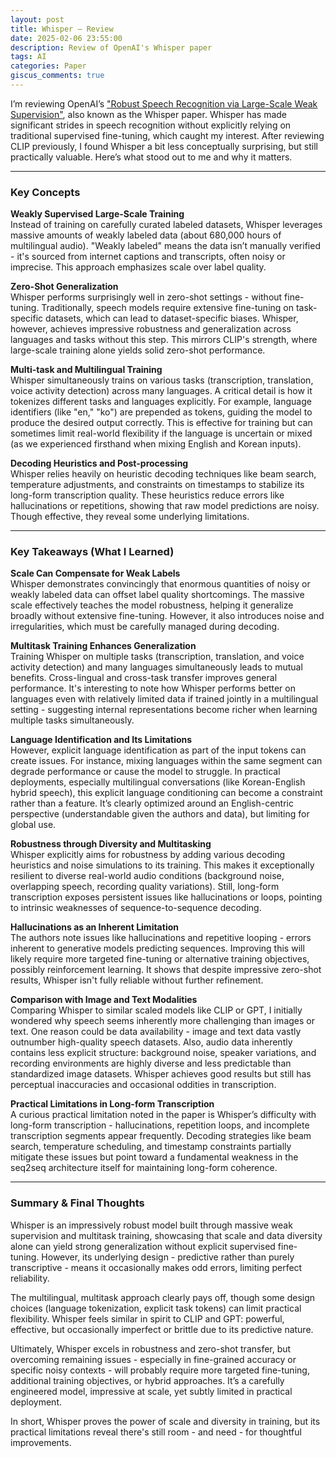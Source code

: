 ```yaml
---
layout: post
title: Whisper – Review
date: 2025-02-06 23:55:00
description: Review of OpenAI's Whisper paper
tags: AI
categories: Paper
giscus_comments: true
---
```


I’m reviewing OpenAI’s ["Robust Speech Recognition via Large-Scale Weak Supervision"](https://arxiv.org/abs/2212.04356), also known as the Whisper paper. Whisper has made significant strides in speech recognition without explicitly relying on traditional supervised fine-tuning, which caught my interest. After reviewing CLIP previously, I found Whisper a bit less conceptually surprising, but still practically valuable. Here’s what stood out to me and why it matters.

---

### Key Concepts

**Weakly Supervised Large-Scale Training**  
Instead of training on carefully curated labeled datasets, Whisper leverages massive amounts of weakly labeled data (about 680,000 hours of multilingual audio). "Weakly labeled" means the data isn’t manually verified - it's sourced from internet captions and transcripts, often noisy or imprecise. This approach emphasizes scale over label quality.

**Zero-Shot Generalization**  
Whisper performs surprisingly well in zero-shot settings - without fine-tuning. Traditionally, speech models require extensive fine-tuning on task-specific datasets, which can lead to dataset-specific biases. Whisper, however, achieves impressive robustness and generalization across languages and tasks without this step. This mirrors CLIP's strength, where large-scale training alone yields solid zero-shot performance.

**Multi-task and Multilingual Training**  
Whisper simultaneously trains on various tasks (transcription, translation, voice activity detection) across many languages. A critical detail is how it tokenizes different tasks and languages explicitly. For example, language identifiers (like "en," "ko") are prepended as tokens, guiding the model to produce the desired output correctly. This is effective for training but can sometimes limit real-world flexibility if the language is uncertain or mixed (as we experienced firsthand when mixing English and Korean inputs).

**Decoding Heuristics and Post-processing**  
Whisper relies heavily on heuristic decoding techniques like beam search, temperature adjustments, and constraints on timestamps to stabilize its long-form transcription quality. These heuristics reduce errors like hallucinations or repetitions, showing that raw model predictions are noisy. Though effective, they reveal some underlying limitations.

---

### Key Takeaways (What I Learned)

**Scale Can Compensate for Weak Labels**  
Whisper demonstrates convincingly that enormous quantities of noisy or weakly labeled data can offset label quality shortcomings. The massive scale effectively teaches the model robustness, helping it generalize broadly without extensive fine-tuning. However, it also introduces noise and irregularities, which must be carefully managed during decoding.

**Multitask Training Enhances Generalization**  
Training Whisper on multiple tasks (transcription, translation, and voice activity detection) and many languages simultaneously leads to mutual benefits. Cross-lingual and cross-task transfer improves general performance. It's interesting to note how Whisper performs better on languages even with relatively limited data if trained jointly in a multilingual setting - suggesting internal representations become richer when learning multiple tasks simultaneously.

**Language Identification and Its Limitations**  
However, explicit language identification as part of the input tokens can create issues. For instance, mixing languages within the same segment can degrade performance or cause the model to struggle. In practical deployments, especially multilingual conversations (like Korean-English hybrid speech), this explicit language conditioning can become a constraint rather than a feature. It’s clearly optimized around an English-centric perspective (understandable given the authors and data), but limiting for global use.

**Robustness through Diversity and Multitasking**  
Whisper explicitly aims for robustness by adding various decoding heuristics and noise simulations to its training. This makes it exceptionally resilient to diverse real-world audio conditions (background noise, overlapping speech, recording quality variations). Still, long-form transcription exposes persistent issues like hallucinations or loops, pointing to intrinsic weaknesses of sequence-to-sequence decoding.

**Hallucinations as an Inherent Limitation**  
The authors note issues like hallucinations and repetitive looping - errors inherent to generative models predicting sequences. Improving this will likely require more targeted fine-tuning or alternative training objectives, possibly reinforcement learning. It shows that despite impressive zero-shot results, Whisper isn't fully reliable without further refinement.

**Comparison with Image and Text Modalities**  
Comparing Whisper to similar scaled models like CLIP or GPT, I initially wondered why speech seems inherently more challenging than images or text. One reason could be data availability - image and text data vastly outnumber high-quality speech datasets. Also, audio data inherently contains less explicit structure: background noise, speaker variations, and recording environments are highly diverse and less predictable than standardized image datasets. Whisper achieves good results but still has perceptual inaccuracies and occasional oddities in transcription.

**Practical Limitations in Long-form Transcription**  
A curious practical limitation noted in the paper is Whisper’s difficulty with long-form transcription - hallucinations, repetition loops, and incomplete transcription segments appear frequently. Decoding strategies like beam search, temperature scheduling, and timestamp constraints partially mitigate these issues but point toward a fundamental weakness in the seq2seq architecture itself for maintaining long-form coherence.

---

### Summary & Final Thoughts
Whisper is an impressively robust model built through massive weak supervision and multitask training, showcasing that scale and data diversity alone can yield strong generalization without explicit supervised fine-tuning. However, its underlying design - predictive rather than purely transcriptive - means it occasionally makes odd errors, limiting perfect reliability.

The multilingual, multitask approach clearly pays off, though some design choices (language tokenization, explicit task tokens) can limit practical flexibility. Whisper feels similar in spirit to CLIP and GPT: powerful, effective, but occasionally imperfect or brittle due to its predictive nature.

Ultimately, Whisper excels in robustness and zero-shot transfer, but overcoming remaining issues - especially in fine-grained accuracy or specific noisy contexts - will probably require more targeted fine-tuning, additional training objectives, or hybrid approaches. It’s a carefully engineered model, impressive at scale, yet subtly limited in practical deployment.

In short, Whisper proves the power of scale and diversity in training, but its practical limitations reveal there's still room - and need - for thoughtful improvements.
